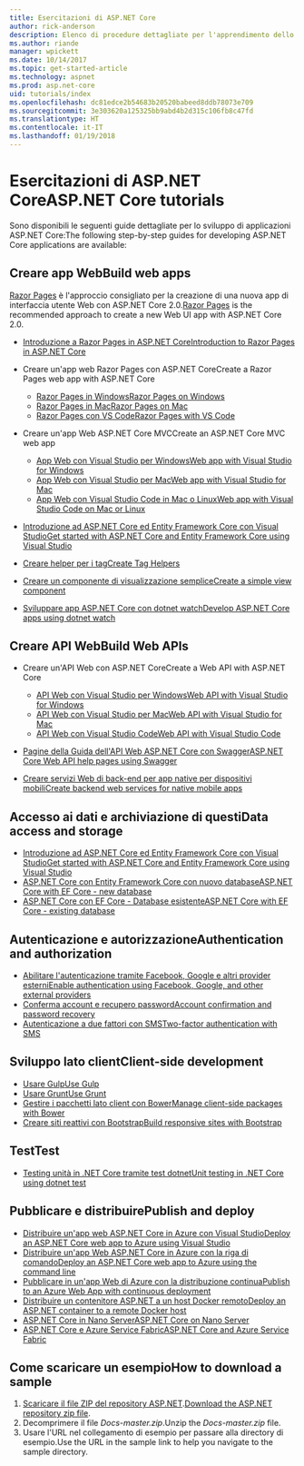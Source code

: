 ```yaml
---
title: Esercitazioni di ASP.NET Core
author: rick-anderson
description: Elenco di procedure dettagliate per l'apprendimento dello sviluppo di applicazioni ASP.NET Core.
ms.author: riande
manager: wpickett
ms.date: 10/14/2017
ms.topic: get-started-article
ms.technology: aspnet
ms.prod: asp.net-core
uid: tutorials/index
ms.openlocfilehash: dc81edce2b54683b20520babeed8ddb78073e709
ms.sourcegitcommit: 3e303620a125325bb9abd4b2d315c106fb8c47fd
ms.translationtype: HT
ms.contentlocale: it-IT
ms.lasthandoff: 01/19/2018
---
```

# <a name="aspnet-core-tutorials"></a><span data-ttu-id="2e9ab-103">Esercitazioni di ASP.NET Core</span><span class="sxs-lookup"><span data-stu-id="2e9ab-103">ASP.NET Core tutorials</span></span>

<span data-ttu-id="2e9ab-104">Sono disponibili le seguenti guide dettagliate per lo sviluppo di applicazioni ASP.NET Core:</span><span class="sxs-lookup"><span data-stu-id="2e9ab-104">The following step-by-step guides for developing ASP.NET Core applications are available:</span></span>

## <a name="build-web-apps"></a><span data-ttu-id="2e9ab-105">Creare app Web</span><span class="sxs-lookup"><span data-stu-id="2e9ab-105">Build web apps</span></span>

<span data-ttu-id="2e9ab-106">[Razor Pages](xref:mvc/razor-pages/index) è l'approccio consigliato per la creazione di una nuova app di interfaccia utente Web con ASP.NET Core 2.0.</span><span class="sxs-lookup"><span data-stu-id="2e9ab-106">[Razor Pages](xref:mvc/razor-pages/index) is the recommended approach to create a new Web UI app with ASP.NET Core 2.0.</span></span>

* [<span data-ttu-id="2e9ab-107">Introduzione a Razor Pages in ASP.NET Core</span><span class="sxs-lookup"><span data-stu-id="2e9ab-107">Introduction to Razor Pages in ASP.NET Core</span></span>](xref:mvc/razor-pages/index)
* <span data-ttu-id="2e9ab-108">Creare un'app web Razor Pages con ASP.NET Core</span><span class="sxs-lookup"><span data-stu-id="2e9ab-108">Create a Razor Pages web app with ASP.NET Core</span></span>

   * [<span data-ttu-id="2e9ab-109">Razor Pages in Windows</span><span class="sxs-lookup"><span data-stu-id="2e9ab-109">Razor Pages on Windows</span></span>](xref:tutorials/razor-pages/index)
   * [<span data-ttu-id="2e9ab-110">Razor Pages in Mac</span><span class="sxs-lookup"><span data-stu-id="2e9ab-110">Razor Pages on Mac</span></span>](xref:tutorials/razor-pages-mac/index)
   * [<span data-ttu-id="2e9ab-111">Razor Pages con VS Code</span><span class="sxs-lookup"><span data-stu-id="2e9ab-111">Razor Pages with VS Code</span></span>](xref:tutorials/razor-pages-vsc/index)  

* <span data-ttu-id="2e9ab-112">Creare un'app Web ASP.NET Core MVC</span><span class="sxs-lookup"><span data-stu-id="2e9ab-112">Create an ASP.NET Core MVC web app</span></span>

   * [<span data-ttu-id="2e9ab-113">App Web con Visual Studio per Windows</span><span class="sxs-lookup"><span data-stu-id="2e9ab-113">Web app with Visual Studio for Windows</span></span>](first-mvc-app/index.md)
   * [<span data-ttu-id="2e9ab-114">App Web con Visual Studio per Mac</span><span class="sxs-lookup"><span data-stu-id="2e9ab-114">Web app with Visual Studio for Mac</span></span>](first-mvc-app-mac/index.md)
   * [<span data-ttu-id="2e9ab-115">App Web con Visual Studio Code in Mac o Linux</span><span class="sxs-lookup"><span data-stu-id="2e9ab-115">Web app with Visual Studio Code on Mac or Linux</span></span>](first-mvc-app-xplat/index.md)

* [<span data-ttu-id="2e9ab-116">Introduzione ad ASP.NET Core ed Entity Framework Core con Visual Studio</span><span class="sxs-lookup"><span data-stu-id="2e9ab-116">Get started with ASP.NET Core and Entity Framework Core using Visual Studio</span></span>](../data/ef-mvc/index.md)
* [<span data-ttu-id="2e9ab-117">Creare helper per i tag</span><span class="sxs-lookup"><span data-stu-id="2e9ab-117">Create Tag Helpers</span></span>](../mvc/views/tag-helpers/authoring.md)
* [<span data-ttu-id="2e9ab-118">Creare un componente di visualizzazione semplice</span><span class="sxs-lookup"><span data-stu-id="2e9ab-118">Create a simple view component</span></span>](../mvc/views/view-components.md#walkthrough-creating-a-simple-view-component)
* [<span data-ttu-id="2e9ab-119">Sviluppare app ASP.NET Core con dotnet watch</span><span class="sxs-lookup"><span data-stu-id="2e9ab-119">Develop ASP.NET Core apps using dotnet watch</span></span>](dotnet-watch.md)

## <a name="build-web-apis"></a><span data-ttu-id="2e9ab-120">Creare API Web</span><span class="sxs-lookup"><span data-stu-id="2e9ab-120">Build Web APIs</span></span>
* <span data-ttu-id="2e9ab-121">Creare un'API Web con ASP.NET Core</span><span class="sxs-lookup"><span data-stu-id="2e9ab-121">Create a Web API with ASP.NET Core</span></span>

  * [<span data-ttu-id="2e9ab-122">API Web con Visual Studio per Windows</span><span class="sxs-lookup"><span data-stu-id="2e9ab-122">Web API with Visual Studio for Windows</span></span>](first-web-api.md)
  * [<span data-ttu-id="2e9ab-123">API Web con Visual Studio per Mac</span><span class="sxs-lookup"><span data-stu-id="2e9ab-123">Web API with Visual Studio for Mac</span></span>](xref:tutorials/first-web-api-mac)
  * [<span data-ttu-id="2e9ab-124">API Web con Visual Studio Code</span><span class="sxs-lookup"><span data-stu-id="2e9ab-124">Web API with Visual Studio Code</span></span>](web-api-vsc.md)
  
* [<span data-ttu-id="2e9ab-125">Pagine della Guida dell'API Web ASP.NET Core con Swagger</span><span class="sxs-lookup"><span data-stu-id="2e9ab-125">ASP.NET Core Web API help pages using Swagger</span></span>](web-api-help-pages-using-swagger.md)
* [<span data-ttu-id="2e9ab-126">Creare servizi Web di back-end per app native per dispositivi mobili</span><span class="sxs-lookup"><span data-stu-id="2e9ab-126">Create backend web services for native mobile apps</span></span>](../mobile/native-mobile-backend.md)

## <a name="data-access-and-storage"></a><span data-ttu-id="2e9ab-127">Accesso ai dati e archiviazione di questi</span><span class="sxs-lookup"><span data-stu-id="2e9ab-127">Data access and storage</span></span>
* [<span data-ttu-id="2e9ab-128">Introduzione ad ASP.NET Core ed Entity Framework Core con Visual Studio</span><span class="sxs-lookup"><span data-stu-id="2e9ab-128">Get started with ASP.NET Core and Entity Framework Core using Visual Studio</span></span>](../data/ef-mvc/index.md)
* [<span data-ttu-id="2e9ab-129">ASP.NET Core con Entity Framework Core con nuovo database</span><span class="sxs-lookup"><span data-stu-id="2e9ab-129">ASP.NET Core with EF Core - new database</span></span>](https://docs.microsoft.com/ef/core/get-started/aspnetcore/new-db)
* [<span data-ttu-id="2e9ab-130">ASP.NET Core con EF Core - Database esistente</span><span class="sxs-lookup"><span data-stu-id="2e9ab-130">ASP.NET Core with EF Core - existing database</span></span>](https://docs.microsoft.com/ef/core/get-started/aspnetcore/existing-db)

## <a name="authentication-and-authorization"></a><span data-ttu-id="2e9ab-131">Autenticazione e autorizzazione</span><span class="sxs-lookup"><span data-stu-id="2e9ab-131">Authentication and authorization</span></span>
* [<span data-ttu-id="2e9ab-132">Abilitare l'autenticazione tramite Facebook, Google e altri provider esterni</span><span class="sxs-lookup"><span data-stu-id="2e9ab-132">Enable authentication using Facebook, Google, and other external providers</span></span>](../security/authentication/social/index.md)
* [<span data-ttu-id="2e9ab-133">Conferma account e recupero password</span><span class="sxs-lookup"><span data-stu-id="2e9ab-133">Account confirmation and password recovery</span></span>](../security/authentication/accconfirm.md)
* [<span data-ttu-id="2e9ab-134">Autenticazione a due fattori con SMS</span><span class="sxs-lookup"><span data-stu-id="2e9ab-134">Two-factor authentication with SMS</span></span>](../security/authentication/2fa.md)

## <a name="client-side-development"></a><span data-ttu-id="2e9ab-135">Sviluppo lato client</span><span class="sxs-lookup"><span data-stu-id="2e9ab-135">Client-side development</span></span>
* [<span data-ttu-id="2e9ab-136">Usare Gulp</span><span class="sxs-lookup"><span data-stu-id="2e9ab-136">Use Gulp</span></span>](../client-side/using-gulp.md)
* [<span data-ttu-id="2e9ab-137">Usare Grunt</span><span class="sxs-lookup"><span data-stu-id="2e9ab-137">Use Grunt</span></span>](../client-side/using-grunt.md)
* [<span data-ttu-id="2e9ab-138">Gestire i pacchetti lato client con Bower</span><span class="sxs-lookup"><span data-stu-id="2e9ab-138">Manage client-side packages with Bower</span></span>](../client-side/bower.md)
* [<span data-ttu-id="2e9ab-139">Creare siti reattivi con Bootstrap</span><span class="sxs-lookup"><span data-stu-id="2e9ab-139">Build responsive sites with Bootstrap</span></span>](../client-side/bootstrap.md)

## <a name="test"></a><span data-ttu-id="2e9ab-140">Test</span><span class="sxs-lookup"><span data-stu-id="2e9ab-140">Test</span></span>
* [<span data-ttu-id="2e9ab-141">Testing unità in .NET Core tramite test dotnet</span><span class="sxs-lookup"><span data-stu-id="2e9ab-141">Unit testing in .NET Core using dotnet test</span></span>](https://docs.microsoft.com/dotnet/articles/core/testing/unit-testing-with-dotnet-test)

## <a name="publish-and-deploy"></a><span data-ttu-id="2e9ab-142">Pubblicare e distribuire</span><span class="sxs-lookup"><span data-stu-id="2e9ab-142">Publish and deploy</span></span>
* [<span data-ttu-id="2e9ab-143">Distribuire un'app web ASP.NET Core in Azure con Visual Studio</span><span class="sxs-lookup"><span data-stu-id="2e9ab-143">Deploy an ASP.NET Core web app to Azure using Visual Studio</span></span>](publish-to-azure-webapp-using-vs.md)
* [<span data-ttu-id="2e9ab-144">Distribuire un'app Web ASP.NET Core in Azure con la riga di comando</span><span class="sxs-lookup"><span data-stu-id="2e9ab-144">Deploy an ASP.NET Core web app to Azure using the command line</span></span>](publish-to-azure-webapp-using-cli.md)
* [<span data-ttu-id="2e9ab-145">Pubblicare in un'app Web di Azure con la distribuzione continua</span><span class="sxs-lookup"><span data-stu-id="2e9ab-145">Publish to an Azure Web App with continuous deployment</span></span>](xref:host-and-deploy/azure-apps/azure-continuous-deployment)
* [<span data-ttu-id="2e9ab-146">Distribuire un contenitore ASP.NET a un host Docker remoto</span><span class="sxs-lookup"><span data-stu-id="2e9ab-146">Deploy an ASP.NET container to a remote Docker host</span></span>](https://docs.microsoft.com/azure/vs-azure-tools-docker-hosting-web-apps-in-docker)
* [<span data-ttu-id="2e9ab-147">ASP.NET Core in Nano Server</span><span class="sxs-lookup"><span data-stu-id="2e9ab-147">ASP.NET Core on Nano Server</span></span>](nano-server.md)
* [<span data-ttu-id="2e9ab-148">ASP.NET Core e Azure Service Fabric</span><span class="sxs-lookup"><span data-stu-id="2e9ab-148">ASP.NET Core and Azure Service Fabric</span></span>](https://docs.microsoft.com/azure/service-fabric/service-fabric-add-a-web-frontend)

<a name="download"></a> 
## <a name="how-to-download-a-sample"></a><span data-ttu-id="2e9ab-149">Come scaricare un esempio</span><span class="sxs-lookup"><span data-stu-id="2e9ab-149">How to download a sample</span></span>
1. <span data-ttu-id="2e9ab-150">[Scaricare il file ZIP del repository ASP.NET](https://codeload.github.com/aspnet/Docs/zip/master).</span><span class="sxs-lookup"><span data-stu-id="2e9ab-150">[Download the ASP.NET repository zip file](https://codeload.github.com/aspnet/Docs/zip/master).</span></span>
1. <span data-ttu-id="2e9ab-151">Decomprimere il file *Docs-master.zip*.</span><span class="sxs-lookup"><span data-stu-id="2e9ab-151">Unzip the *Docs-master.zip* file.</span></span>
1. <span data-ttu-id="2e9ab-152">Usare l'URL nel collegamento di esempio per passare alla directory di esempio.</span><span class="sxs-lookup"><span data-stu-id="2e9ab-152">Use the URL in the sample link to help you navigate to the sample directory.</span></span> 

